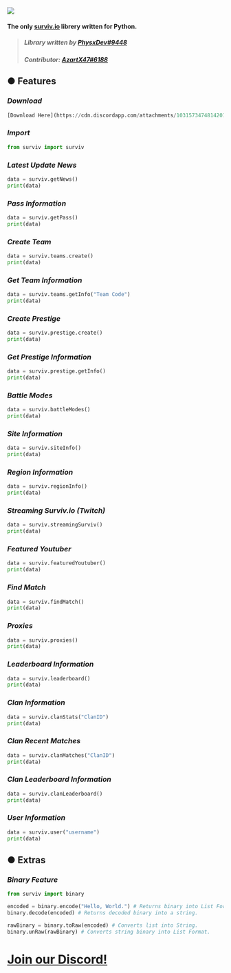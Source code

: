 ![](https://cdn.discordapp.com/attachments/1028835888475680848/1050416732944224346/image.png)
-
#### The **only** [surviv.io](https://surviv.io/) librery written for Python.
>##### Library written by [**PhysxDev#9448**](https://discord.gg/Du3PeShf)
>##### Contributor: [**AzartX47#6188**](https://discord.gg/Du3PeShf)

## ● **Features**
### *Download*
```python
[Download Here](https://cdn.discordapp.com/attachments/1031573474814201878/1050440887144038430/surviv.py)
```
### *Import*
```python
from surviv import surviv
```

### *Latest Update News*
```python
data = surviv.getNews()
print(data)
```

### *Pass Information*
```python
data = surviv.getPass()
print(data)
```

### *Create Team*
```python
data = surviv.teams.create()
print(data)
```

### *Get Team Information*
```python
data = surviv.teams.getInfo("Team Code")
print(data)
```

### *Create Prestige*
```python
data = surviv.prestige.create()
print(data)
```

### *Get Prestige Information*
```python
data = surviv.prestige.getInfo()
print(data)
```

### *Battle Modes*
```python
data = surviv.battleModes()
print(data)
```

### *Site Information*
```python
data = surviv.siteInfo()
print(data)
```

### *Region Information*
```python
data = surviv.regionInfo()
print(data)
```

### *Streaming Surviv.io (Twitch)*
```python
data = surviv.streamingSurviv()
print(data)
```

### *Featured Youtuber*
```python
data = surviv.featuredYoutuber()
print(data)
```

### *Find Match*
```python
data = surviv.findMatch()
print(data)
```

### *Proxies*
```python
data = surviv.proxies()
print(data)
```

### *Leaderboard Information*
```python
data = surviv.leaderboard()
print(data)
```

### *Clan Information*
```python
data = surviv.clanStats("ClanID")
print(data)
```

### *Clan Recent Matches*
```python
data = surviv.clanMatches("ClanID")
print(data)
```

### *Clan Leaderboard Information*
```python
data = surviv.clanLeaderboard()
print(data)
```

### *User Information*
```python
data = surviv.user("username")
print(data)
```

## ● **Extras**
### *Binary Feature*
```python
from surviv import binary

encoded = binary.encode("Hello, World.") # Returns binary into List Format.
binary.decode(encoded) # Returns decoded binary into a string.

rawBinary = binary.toRaw(encoded) # Converts list into String.
binary.unRaw(rawBinary) # Converts string binary into List Format.
```

# [Join our Discord!](https://discord.gg/Du3PeShf)
